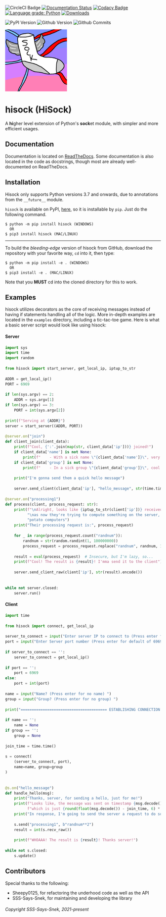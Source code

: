 ![CircleCI Badge](https://img.shields.io/circleci/build/github/SSS-Says-Snek/hisock)
[![Documentation Status](https://readthedocs.org/projects/hisock/badge/?version=latest)](https://hisock.readthedocs.io/en/latest/?badge=latest)
[![Codacy Badge](https://app.codacy.com/project/badge/Grade/b071d22550484b5db3ad95434f2713dd)](https://www.codacy.com/gh/SSS-Says-Snek/hisock/dashboard?utm_source=github.com&amp;utm_medium=referral&amp;utm_content=SSS-Says-Snek/hisock&amp;utm_campaign=Badge_Grade)
[![Language grade: Python](https://img.shields.io/lgtm/grade/python/g/SSS-Says-Snek/hisock.svg?logo=lgtm&logoWidth=18)](https://lgtm.com/projects/g/SSS-Says-Snek/hisock/context:python)
[![Downloads](https://static.pepy.tech/personalized-badge/hisock?period=total&units=international_system&left_color=grey&right_color=green&left_text=Downloads)](https://pepy.tech/project/hisock)

![PyPI Version](https://img.shields.io/pypi/v/hisock)
![Github Version](https://img.shields.io/github/v/release/SSS-Says-Snek/hisock)
![Github Commits](https://img.shields.io/github/commits-since/SSS-Says-Snek/hisock/latest)

<img src="https://raw.githubusercontent.com/SSS-Says-Snek/SSS-Says-Snek.github.io/master/assets/logo.png" width=200 class="center">

# hisock (HiSock)
A **hi**gher level extension of Python's **sock**et module, with simpler and more efficient usages.

## Documentation
Documentation is located on 
[ReadTheDocs](https://hisock.readthedocs.io). Some documentation is also located in the code as docstrings, though most are 
already well-documented on ReadTheDocs.

## Installation
Hisock only supports Python versions 3.7 and onwards, due to annotations from the `__future__` module.

`hisock` is available on PyPI, [here](https://pypi.org/project/hisock), so it is installable by `pip`. Just do the following command.
```shell
$ python -m pip install hisock (WINDOWS)
  OR
$ pip3 install hisock (MAC/LINUX)
```

---

To build the *bleeding-edge* version of hisock from GitHub, download the repository with your favorite way, `cd` into it, then type:
```shell
$ python -m pip install -e . (WINDOWS)
  OR
$ pip3 install -e . (MAC/LINUX)
```
Note that you **MUST** cd into the cloned directory for this to work.

## Examples
hisock utilizes decorators as the core of receiving messages instead of having 
if statements handling all of the logic. 
More in-depth examples are located in the `examples` directory, including a tic-tac-toe game. Here is what a basic 
server script would look like using hisock:

#### Server
```python
import sys
import time
import random

from hisock import start_server, get_local_ip, iptup_to_str

ADDR = get_local_ip()
PORT = 6969

if len(sys.argv) == 2:
    ADDR = sys.argv[1]
if len(sys.argv) == 3:
    PORT = int(sys.argv[2])

print(f"Serving at {ADDR}")
server = start_server((ADDR, PORT))

@server.on("join")
def client_join(client_data):
    print(f"Cool, {':'.join(map(str, client_data['ip']))} joined!")
    if client_data['name'] is not None:
        print(f"    - With a sick name \"{client_data['name']}\", very cool!")
    if client_data['group'] is not None:
        print(f"    - In a sick group \"{client_data['group']}\", cool!")

    print("I'm gonna send them a quick hello message")

    server.send_client(client_data['ip'], "hello_message", str(time.time()).encode())

@server.on("processing1")
def process(client, process_request: str):
    print(f"\nAlright, looks like {iptup_to_str(client['ip'])} received the hello message, "
          "\nas now they're trying to compute something on the server, because they have "
          "potato computers")
    print("Their processing request is:", process_request)

    for _ in range(process_request.count("randnum")):
        randnum = str(random.randint(1, 100000000))
        process_request = process_request.replace("randnum", randnum, 1)

    result = eval(process_request)  # Insecure, but I'm lazy, so...
    print(f"Cool! The result is {result}! I'mma send it to the client")

    server.send_client_raw(client['ip'], str(result).encode())


while not server.closed:
    server.run()
```

#### Client
```python
import time

from hisock import connect, get_local_ip

server_to_connect = input("Enter server IP to connect to (Press enter for default of your local IP): ")
port = input("Enter Server port number (Press enter for default of 6969): ")

if server_to_connect == '':
    server_to_connect = get_local_ip()

if port == '':
    port = 6969
else:
    port = int(port)

name = input("Name? (Press enter for no name) ")
group = input("Group? (Press enter for no group) ")

print("======================================= ESTABLISHING CONNECTION =======================================")

if name == '':
    name = None
if group == '':
    group = None

join_time = time.time()

s = connect(
    (server_to_connect, port),
    name=name, group=group
)


@s.on("hello_message")
def handle_hello(msg):
    print("Thanks, server, for sending a hello, just for me!")
    print(f"Looks like, the message was sent on timestamp {msg.decode()}, "
          f"which is just {round(float(msg.decode()) - join_time, 6) * 1000} milliseconds since the connection!")
    print("In response, I'm going to send the server a request to do some processing")

    s.send("processing1", b"randnum**2")
    result = int(s.recv_raw())

    print(f"WHOAAA! The result is {result}! Thanks server!")

while not s.closed:
    s.update()

```

## Contributors
Special thanks to the following:
- Sheepy0125, for refactoring the underhood code as well as the API
- SSS-Says-Snek, for maintaining and developing the library

###### Copyright SSS-Says-Snek, 2021-present
